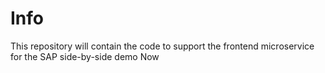 # Info

This repository will contain the code to support the frontend microservice for the SAP side-by-side demo
Now
